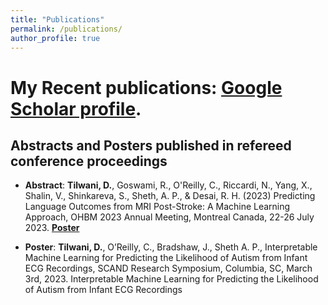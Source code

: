 ```yaml
---
title: "Publications"
permalink: /publications/
author_profile: true
---
```

# My Recent publications: <a href="https://scholar.google.com/citations?user=jpS1zA4AAAAJ&hl=en" target="_blank">Google Scholar profile</a>.
           

## Abstracts and Posters published in refereed conference proceedings
* **Abstract**: **Tilwani, D.**, Goswami, R., O'Reilly, C., Riccardi, N., Yang, X., Shalin, V., Shinkareva, S., Sheth, A. P., & Desai, R. H. (2023) Predicting Language Outcomes from MRI Post-Stroke: A Machine Learning Approach, OHBM 2023 Annual Meeting, Montreal Canada, 22-26 July 2023. [**Poster**](https://github.com/Deepa-Tilwani/MRI-lesion-sym-mapping/blob/6ff2503a230b46801d466195214a33dae0f3eaa8/Predicting%20Language%20Outcomes%20from%20MRI%20Post-Stroke%20A%20Machine%20Learning%20Approach.pdf)
  
* **Poster**: **Tilwani, D.**, O’Reilly, C., Bradshaw, J., Sheth A. P., Interpretable Machine Learning for Predicting the Likelihood of Autism from Infant ECG Recordings, SCAND Research Symposium, Columbia, SC, March 3rd, 2023. Interpretable Machine Learning for Predicting the Likelihood of Autism from Infant ECG Recordings​



